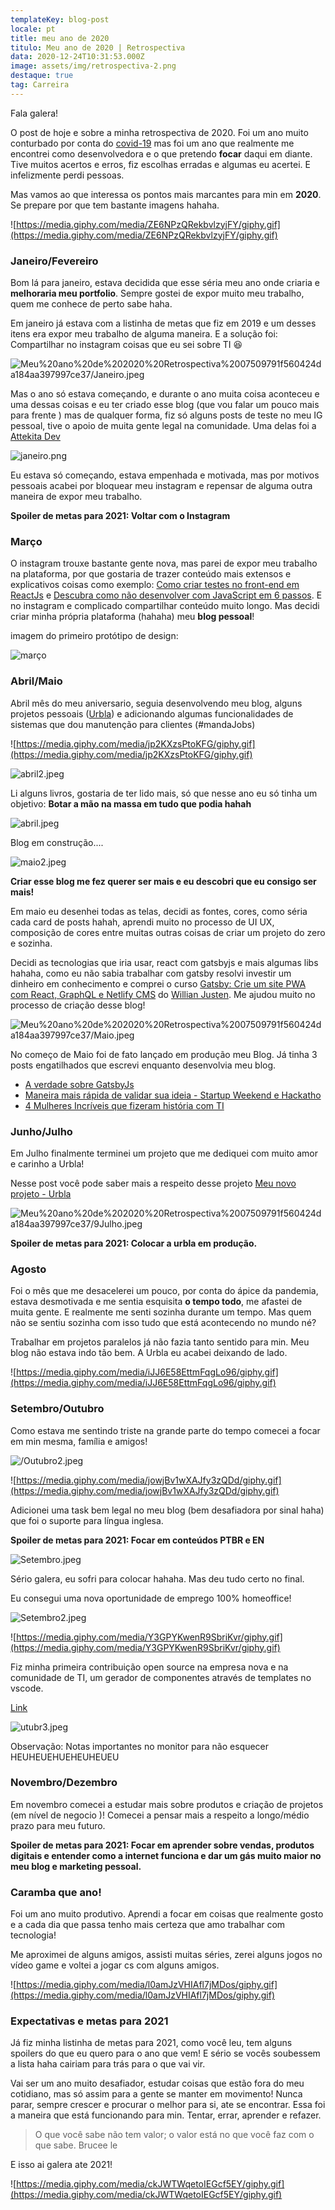 ```yaml
---
templateKey: blog-post
locale: pt
title: meu ano de 2020
titulo: Meu ano de 2020 | Retrospectiva
data: 2020-12-24T10:31:53.000Z
image: assets/img/retrospectiva-2.png
destaque: true
tag: Carreira
---
```


Fala galera!

O post de hoje e sobre a minha retrospectiva de 2020. Foi um ano muito conturbado por conta do [covid-19](https://covid.saude.gov.br/) mas foi um ano que realmente me encontrei como desenvolvedora e o que pretendo **focar** daqui em diante. Tive muitos acertos e erros, fiz escolhas erradas e algumas eu acertei. E infelizmente perdi pessoas.

Mas vamos ao que interessa os pontos mais marcantes para min em **2020**. Se prepare por que tem bastante imagens hahaha.

![https://media.giphy.com/media/ZE6NPzQRekbvlzyjFY/giphy.gif](https://media.giphy.com/media/ZE6NPzQRekbvlzyjFY/giphy.gif)

### Janeiro/Fevereiro

Bom lá para janeiro, estava decidida que esse séria meu ano onde criaria e **melhoraria meu portfolio**. Sempre gostei de expor muito meu trabalho, quem me conhece de perto sabe haha.

Em janeiro já estava com a listinha de metas que fiz em 2019 e um desses itens era expor meu trabalho de alguma maneira. E a solução foi: Compartilhar no instagram coisas que eu sei sobre TI 😆

![Meu%20ano%20de%202020%20Retrospectiva%2007509791f560424da184aa397997ce37/Janeiro.jpeg](assets/img/janeiro.jpeg)

Mas o ano só estava começando, e durante o ano muita coisa aconteceu e uma dessas coisas e eu ter criado esse blog (que vou falar um pouco mais para frente ) mas de qualquer forma, fiz só alguns posts de teste no meu IG pessoal, tive o apoio de muita gente legal na comunidade. Uma delas foi a [Attekita Dev](https://www.youtube.com/channel/UCetRsdZxDQDcgVDJd6erz6g)

![janeiro.png](assets/img/janeiro.png)

Eu estava só começando, estava empenhada e motivada, mas por motivos pessoais acabei por bloquear meu instagram e repensar de alguma outra maneira de expor meu trabalho.

**Spoiler de metas para 2021: Voltar com o Instagram**

### Março

O instagram trouxe bastante gente nova, mas parei de expor meu trabalho na plataforma, por que gostaria de trazer conteúdo mais extensos e explicativos coisas como exemplo: [Como criar testes no front-end em ReactJs](https://lorenakauane.com.br/blog/pt/2020-05-22-como-criar-testes-no-front-end-em-reactjs/) e [Descubra como não desenvolver com JavaScript em 6 passos](https://lorenakauane.com.br/blog/pt/2020-06-11-descubra-como-nao-desenvolver-com-javascript-6-passos/). E no instagram e complicado compartilhar conteúdo muito longo. Mas decidi criar minha própria plataforma (hahaha) meu **blog pessoal**!

imagem do primeiro protótipo de design:

![março](assets/img/maro1.jpeg)

### Abril/Maio

Abril mês do meu aniversario, seguia desenvolvendo meu blog, alguns projetos pessoais ([Urbla](https://lorenakauane.com.br/blog/pt/2020-07-11-meu-novo-projeto-urbla/)) e adicionando algumas funcionalidades de sistemas que dou manutenção para clientes (#mandaJobs)

![https://media.giphy.com/media/jp2KXzsPtoKFG/giphy.gif](https://media.giphy.com/media/jp2KXzsPtoKFG/giphy.gif)

![abril2.jpeg](assets/img/abril2.jpeg)

Li alguns livros, gostaria de ter lido mais, só que nesse ano eu só tinha um objetivo: **Botar a mão na massa em tudo que podia hahah**

![abril.jpeg](assets/img/abril.jpeg)

Blog em construção....

![maio2.jpeg](assets/img/maio2.jpeg)

**Criar esse blog me fez querer ser mais e eu descobri que eu consigo ser mais!**

Em maio eu desenhei todas as telas, decidi as fontes, cores, como séria cada card de posts hahah, aprendi muito no processo de UI UX, composição de cores entre muitas outras coisas de criar um projeto do zero e sozinha.

Decidi as tecnologias que iria usar, react com gatsbyjs e mais algumas libs hahaha, como eu não sabia trabalhar com gatsby resolvi investir um dinheiro em conhecimento e comprei o curso [Gatsby: Crie um site PWA com React, GraphQL e Netlify CMS](https://www.udemy.com/course/gatsby-crie-um-site-pwa-com-react-graphql-e-netlify-cms/) do [Willian Justen](https://willianjusten.com.br/). Me ajudou muito no processo de criação desse blog!

![Meu%20ano%20de%202020%20Retrospectiva%2007509791f560424da184aa397997ce37/Maio.jpeg](assets/img/maio.jpeg)

No começo de Maio foi de fato lançado em produção meu Blog. Já tinha 3 posts engatilhados que escrevi enquanto desenvolvia meu blog.

- [A verdade sobre GatsbyJs](https://lorenakauane.com.br/blog/pt/2020-04-30-a-verdade-sobre-gatsbyjs/)
- [Maneira mais rápida de validar sua ideia - Startup Weekend e Hackatho](https://lorenakauane.com.br/blog/pt/2020-05-01-maneira-mais-rapida-de-validar-sua-ideia-startup-weekend-e-hackathon/)
- [4 Mulheres Incríveis que fizeram história com TI](https://lorenakauane.com.br/blog/pt/2020-05-11-4-mulheres-incriveis-que-fizeram-historia-com-ti/)

### Junho/Julho

Em Julho finalmente terminei um projeto que me dediquei com muito amor e carinho a Urbla!

Nesse post você pode saber mais a respeito desse projeto [Meu novo projeto - Urbla](https://lorenakauane.com.br/blog/pt/2020-07-11-meu-novo-projeto-urbla/)

![Meu%20ano%20de%202020%20Retrospectiva%2007509791f560424da184aa397997ce37/9Julho.jpeg](assets/img/9julho.jpeg)

**Spoiler de metas para 2021: Colocar a urbla em produção.**

### Agosto

Foi o mês que me desacelerei um pouco, por conta do ápice da pandemia, estava desmotivada e me sentia esquisita **o tempo todo**, me afastei de muita gente. E realmente me senti sozinha durante um tempo. Mas quem não se sentiu sozinha com isso tudo que está acontecendo no mundo né?

Trabalhar em projetos paralelos já não fazia tanto sentido para min. Meu blog não estava indo tão bem. A Urbla eu acabei deixando de lado.

![https://media.giphy.com/media/iJJ6E58EttmFqgLo96/giphy.gif](https://media.giphy.com/media/iJJ6E58EttmFqgLo96/giphy.gif)

### Setembro/Outubro

Como estava me sentindo triste na grande parte do tempo comecei a focar em min mesma, família e amigos!

![/Outubro2.jpeg](assets/img/outubro2.jpeg)

![https://media.giphy.com/media/jowjBv1wXAJfy3zQDd/giphy.gif](https://media.giphy.com/media/jowjBv1wXAJfy3zQDd/giphy.gif)

Adicionei uma task bem legal no meu blog (bem desafiadora por sinal haha) que foi o suporte para língua inglesa.

**Spoiler de metas para 2021: Focar em conteúdos PTBR e EN**

![Setembro.jpeg](assets/img/setembro.jpeg)

Sério galera, eu sofri para colocar hahaha. Mas deu tudo certo no final.

Eu consegui uma nova oportunidade de emprego 100% homeoffice!

![Setembro2.jpeg](assets/img/setembro2.jpeg)

![https://media.giphy.com/media/Y3GPYKwenR9SbriKvr/giphy.gif](https://media.giphy.com/media/Y3GPYKwenR9SbriKvr/giphy.gif)

Fiz minha primeira contribuição open source na empresa nova e na comunidade de TI, um gerador de componentes através de templates no vscode.

[Link](https://github.com/thiagocordeirooo/generate-component-from-template)

![utubr3.jpeg](assets/img/outubr3.jpeg)

Observação: Notas importantes no monitor para não esquecer HEUHEUEHUEHEUHEUEU

### Novembro/Dezembro

Em novembro comecei a estudar mais sobre produtos e criação de projetos (em nível de negocio )! Comecei a pensar mais a respeito a longo/médio prazo para meu futuro.

**Spoiler de metas para 2021: Focar em aprender sobre vendas, produtos digitais e entender como a internet funciona e dar um gás muito maior no meu blog e marketing pessoal.**

### Caramba que ano!

Foi um ano muito produtivo. Aprendi a focar em coisas que realmente gosto e a cada dia que passa tenho mais certeza que amo trabalhar com tecnologia!

Me aproximei de alguns amigos, assisti muitas séries, zerei alguns jogos no vídeo game e voltei a jogar cs com alguns amigos.

![https://media.giphy.com/media/l0amJzVHIAfl7jMDos/giphy.gif](https://media.giphy.com/media/l0amJzVHIAfl7jMDos/giphy.gif)

### Expectativas e metas para 2021

Já fiz minha listinha de metas para 2021, como você leu, tem alguns spoilers do que eu quero para o ano que vem! E sério se vocês soubessem a lista haha cairiam para trás para o que vai vir.

Vai ser um ano muito desafiador, estudar coisas que estão fora do meu cotidiano, mas só assim para a gente se manter em movimento! Nunca parar, sempre crescer e procurar o melhor para si, ate se encontrar. Essa foi a maneira que está funcionando para min. Tentar, errar, aprender e refazer.

> O que você sabe não tem valor; o valor está no que você faz com o que sabe. Brucee le

E isso ai galera ate 2021!

![https://media.giphy.com/media/ckJWTWqetoIEGcf5EY/giphy.gif](https://media.giphy.com/media/ckJWTWqetoIEGcf5EY/giphy.gif)
